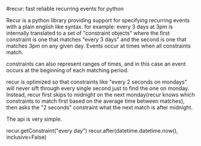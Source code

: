 #recur: fast reliable recurring events for python

Recur is a python library providing support for specifying recurring events with a plain english like syntax.
for example:
    every 3 days at 3pm
is internally translated to a set of "constraint objects" where the first constraint is one that matches "every 3 days" and the second is one that matches 3pm on any given day. Events occur at times when all constraints match.

constraints can also represent ranges of times, and in this case an event occurs at the beginning of each matching period.

recur is optimized so that constraints like "every 2 seconds on mondays" will never sift through every single second just to find the one on monday. Instead, recur first skips to midnight on the next monday(recur knows which constraints to match first based on the average time between matches), then asks the "2 seconds" constraint what the next match is after midnight.

The api is very simple.

recur.getConstraint("every day")
recur.after(datetime.datetime.now(), inclusive=False)

